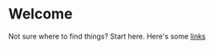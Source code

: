 # Welcome
Not sure where to find things? Start here.
Here's some [links](https://github.com/cybervolunteersau/starthere/projects)
